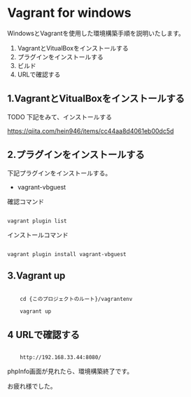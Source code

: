 # Vagrant for windows

WindowsとVagrantを使用した環境構築手順を説明いたします。

1. VagrantとVitualBoxをインストールする
1. プラグインをインストールする
1. ビルド
1. URLで確認する

## 1.VagrantとVitualBoxをインストールする

TODO
下記をみて、インストールする

https://qiita.com/hein946/items/cc44aa8d4061eb00dc5d

## 2.プラグインをインストールする

下記プラグインをインストールする。

* vagrant-vbguest

確認コマンド


```linux:command

vagrant plugin list

```

インストールコマンド

```linux:command

vagrant plugin install vagrant-vbguest

```

## 3.Vagrant up

```linux:command

    cd {このプロジェクトのルート}/vagrantenv

    vagrant up

```


## 4 URLで確認する

```linux:command

    http://192.168.33.44:8080/

```

phpInfo画面が見れたら、環境構築終了です。

お疲れ様でした。
